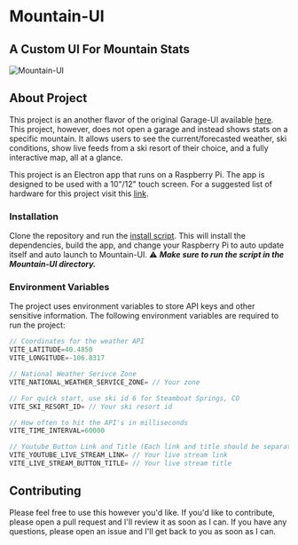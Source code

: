 # Mountain-UI

## A Custom UI For Mountain Stats

![Mountain-UI](src/assets/images/Mountain-UI.gif)

## About Project
This project is an another flavor of the original Garage-UI available [here](https://github.com/mrrosoff/Garage-UI). This project, however, does not open a garage and instead shows stats on a specific mountain. It allows users to see the current/forecasted weather, ski conditions, show live feeds from a ski resort of their choice, and a fully interactive map, all at a glance.

This project is an Electron app that runs on a Raspberry Pi. The app is designed to be used with a 10"/12" touch screen. For a suggested list of hardware for this project visit this [link](https://www.amazon.com/hz/wishlist/ls/38NBC7T3TDLGV?ref_=wl_share).

### Installation

Clone the repository and run the [install script](scripts/install.sh). This will install the dependencies, build the app, and change your Raspberry Pi to auto update itself and auto launch to Mountain-UI. ⚠️ ***Make sure to run the script in the Mountain-UI directory.***

### Environment Variables

The project uses environment variables to store API keys and other sensitive information. The following environment variables are required to run the project:

```javascript
// Coordinates for the weather API
VITE_LATITUDE=40.4850 
VITE_LONGITUDE=-106.8317

// National Weather Serivce Zone
VITE_NATIONAL_WEATHER_SERVICE_ZONE= // Your zone

// For quick start, use ski id 6 for Steamboat Springs, CO
VITE_SKI_RESORT_ID= // Your ski resort id

// How often to hit the API's in milliseconds
VITE_TIME_INTERVAL=60000

// Youtube Button Link and Title (Each link and title should be separated by a comma)
VITE_YOUTUBE_LIVE_STREAM_LINK= // Your live stream link
VITE_LIVE_STREAM_BUTTON_TITLE= // Your live stream title
```

## Contributing

Please feel free to use this however you'd like. If you'd like to contribute, please open a pull request and I'll review it as soon as I can. If you have any questions, please open an issue and I'll get back to you as soon as I can.